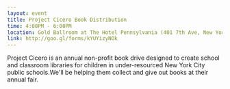 ```yaml
---
layout: event
title: Project Cicero Book Distribution
time: 4:00PM - 6:00PM
location: Gold Ballroom at The Hotel Pennsylvania (401 7th Ave, New York, NY 10001)
link: http://goo.gl/forms/kYUYizyNOk
---
```

Project Cicero is an annual non-profit book drive designed to create school and classroom libraries for children in under-resourced New York City public schools.We'll be helping them collect and give out books at their annual fair. 
